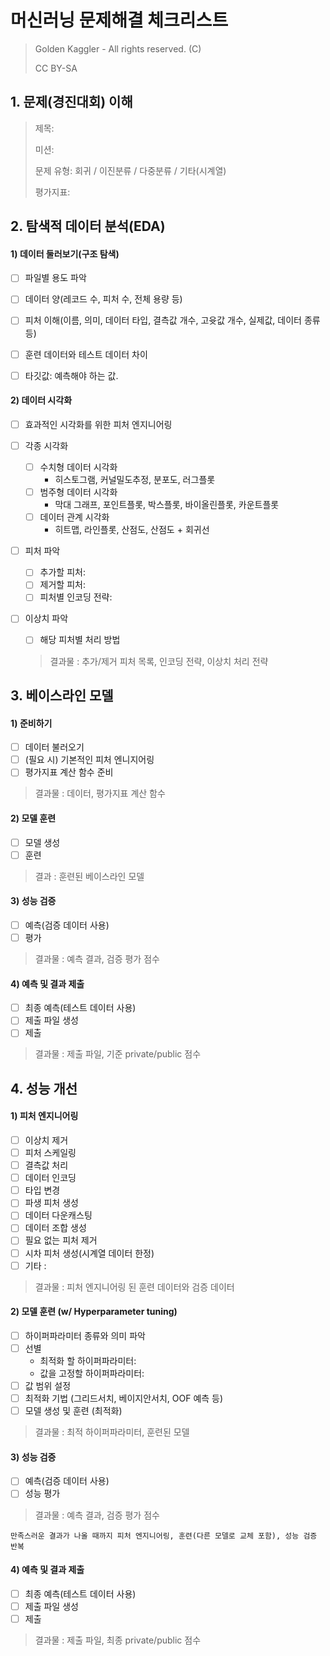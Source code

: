 # 머신러닝 문제해결 체크리스트

> Golden Kaggler - All rights reserved. (C)
>
> CC BY-SA



## 1. 문제(경진대회) 이해

> 제목:
>
> 미션:
>
> 문제 유형: 회귀 / 이진분류 / 다중분류 / 기타(시계열)
>
> 평가지표:



## 2. 탐색적 데이터 분석(EDA)

#### 1) 데이터 둘러보기(구조 탐색)

- [ ] 파일별 용도 파악

- [ ] 데이터 양(레코드 수, 피처 수, 전체 용량 등)
- [ ] 피처 이해(이름, 의미, 데이터 타입, 결측값 개수, 고윳값 개수, 실제값, 데이터 종류 등)
- [ ] 훈련 데이터와 테스트 데이터 차이
- [ ] 타깃값: 예측해야 하는 값.



#### 2) 데이터 시각화

- [ ] 효과적인 시각화를 위한 피처 엔지니어링

- [ ] 각종 시각화

  - [ ] 수치형 데이터 시각화
    - 히스토그램, 커널밀도추정, 분포도, 러그플롯
  - [ ] 범주형 데이터 시각화
    - 막대 그래프, 포인트플롯, 박스플롯, 바이올린플롯, 카운트플롯
  - [ ] 데이터 관계 시각화
    - 히트맵, 라인플롯, 산점도, 산점도 + 회귀선

- [ ] 피처 파악

  - [ ] 추가할 피처:
  - [ ] 제거할 피처:
  - [ ] 피처별 인코딩 전략:

- [ ] 이상치 파악

  - [ ] 해당 피처별 처리 방법

  > 결과물 : 추가/제거 피처 목록, 인코딩 전략, 이상치 처리 전략



## 3. 베이스라인 모델

#### 1) 준비하기

- [ ] 데이터 불러오기
- [ ] (필요 시) 기본적인 피처 엔니지어링
- [ ] 평가지표 계산 함수 준비

> 결과물 : 데이터, 평가지표 계산 함수



#### 2) 모델 훈련

- [ ] 모델 생성
- [ ] 훈련

> 결과 : 훈련된 베이스라인 모델



#### 3) 성능 검증

- [ ] 예측(검증 데이터 사용)
- [ ] 평가

> 결과물 : 예측 결과, 검증 평가 점수



#### 4) 예측 및 결과 제출

- [ ] 최종 예측(테스트 데이터 사용)
- [ ] 제출 파일 생성
- [ ] 제출

> 결과물 : 제출 파일, 기준 private/public 점수



## 4. 성능 개선

#### 1) 피처 엔지니어링

- [ ] 이상치 제거
- [ ] 피처 스케일링
- [ ] 결측값 처리
- [ ] 데이터 인코딩
- [ ] 타입 변경
- [ ] 파생 피처 생성
- [ ] 데이터 다운캐스팅
- [ ] 데이터 조합 생성
- [ ] 필요 없는 피처 제거
- [ ] 시차 피처 생성(시계열 데이터 한정)
- [ ] 기타 :

> 결과물 : 피처 엔지니어링 된 훈련 데이터와 검증 데이터



#### 2) 모델 훈련 (w/ Hyperparameter tuning)

- [ ] 하이퍼파라미터 종류와 의미 파악
- [ ] 선별
  - 최적화 할 하이퍼파라미터: 
  - 값을 고정할 하이퍼파라미터:
- [ ] 값 범위 설정
- [ ] 최적화 기법 (그리드서치, 베이지안서치, OOF 예측 등)
- [ ] 모델 생성 및 훈련 (최적화)

> 결과물 : 최적 하이퍼파라미터, 훈련된 모델



#### 3) 성능 검증

- [ ] 예측(검증 데이터 사용)
- [ ] 성능 평가

> 결과물 : 예측 결과, 검증 평가 점수

`만족스러운 결과가 나올 때까지 피처 엔지니어링, 훈련(다른 모델로 교체 포함), 성능 검증 반복`



#### 4) 예측 및 결과 제출

- [ ] 최종 예측(테스트 데이터 사용)
- [ ] 제출 파일 생성
- [ ] 제출

> 결과물 : 제출 파일, 최종 private/public 점수



